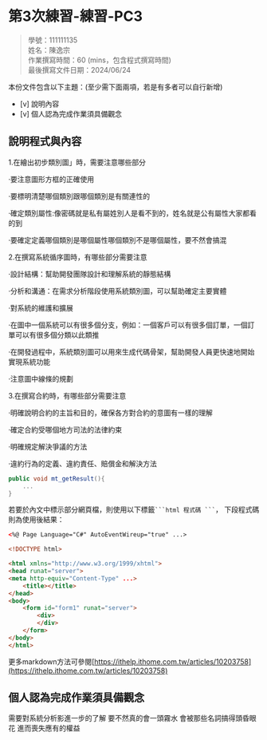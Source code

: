# 第3次練習-練習-PC3
>
>學號：111111135
><br />
>姓名：陳逸宗
><br />
>作業撰寫時間：60 (mins，包含程式撰寫時間)
><br />
>最後撰寫文件日期：2024/06/24
>

本份文件包含以下主題：(至少需下面兩項，若是有多者可以自行新增)
- [v] 說明內容
- [v] 個人認為完成作業須具備觀念

## 說明程式與內容

1.在繪出初步類別圖」時，需要注意哪些部分

‧要注意圖形方框的正確使用

‧要標明清楚哪個類別跟哪個類別是有關連性的

‧確定類別屬性:像密碼就是私有屬姓別人是看不到的，姓名就是公有屬性大家都看的到

‧要確定定義哪個類別是哪個屬性哪個類別不是哪個屬性，要不然會搞混

2.在撰寫系統循序圖時，有哪些部分需要注意

‧設計結構：幫助開發團隊設計和理解系統的靜態結構

‧分析和溝通：在需求分析階段使用系統類別圖，可以幫助確定主要實體

‧對系統的維護和擴展

‧在圖中一個系統可以有很多個分支，例如：一個客戶可以有很多個訂單，一個訂單可以有很多個分類以此類推

‧在開發過程中，系統類別圖可以用來生成代碼骨架，幫助開發人員更快速地開始實現系統功能

‧注意圖中線條的規劃

3.在撰寫合約時，有哪些部分需要注意

‧明確說明合約的主旨和目的，確保各方對合約的意圖有一樣的理解

‧確定合約受哪個地方司法的法律約束

‧明確規定解決爭議的方法

‧違約行為的定義、違約責任、賠償金和解決方法


```csharp
public void mt_getResult(){
    ...
}
```

若要於內文中標示部分網頁檔，則使用以下標籤` ```html 程式碼 ``` `，
下段程式碼則為使用後結果：

```html
<%@ Page Language="C#" AutoEventWireup="true" ...>

<!DOCTYPE html>

<html xmlns="http://www.w3.org/1999/xhtml">
<head runat="server">
<meta http-equiv="Content-Type" ...>
    <title></title>
</head>
<body>
    <form id="form1" runat="server">
        <div>
        </div>
    </form>
</body>
</html>
```
更多markdown方法可參閱[https://ithelp.ithome.com.tw/articles/10203758](https://ithelp.ithome.com.tw/articles/10203758)

## 個人認為完成作業須具備觀念

需要對系統分析影進一步的了解 要不然真的會一頭霧水 會被那些名詞搞得頭昏眼花 進而喪失應有的權益